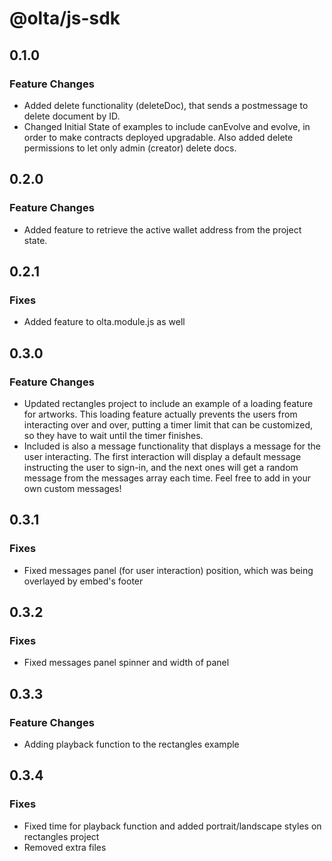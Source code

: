 # @olta/js-sdk

## 0.1.0

### Feature Changes

- Added delete functionality (deleteDoc), that sends a postmessage to delete document by ID.
- Changed Initial State of examples to include canEvolve and evolve, in order to make contracts deployed upgradable. Also added delete permissions to let only admin (creator) delete docs.

## 0.2.0

### Feature Changes

- Added feature to retrieve the active wallet address from the project state.

## 0.2.1

### Fixes

- Added feature to olta.module.js as well

## 0.3.0

### Feature Changes

- Updated rectangles project to include an example of a loading feature for artworks.
  This loading feature actually prevents the users from interacting over and over, putting a timer limit
  that can be customized, so they have to wait until the timer finishes.
- Included is also a message functionality that displays a message for the user interacting.
  The first interaction will display a default message instructing the user to sign-in, and the next ones
  will get a random message from the messages array each time. Feel free to add in your own custom messages!

## 0.3.1

### Fixes

- Fixed messages panel (for user interaction) position, which was being overlayed by embed's footer

## 0.3.2

### Fixes

- Fixed messages panel spinner and width of panel

## 0.3.3

### Feature Changes

- Adding playback function to the rectangles example

## 0.3.4

### Fixes

- Fixed time for playback function and added portrait/landscape styles on rectangles project
- Removed extra files
